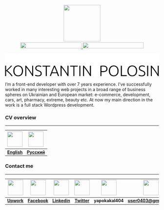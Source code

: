 <p align="center">
  <a href="https://kpolosin.github.io/">
    <img src="https://kpolosin.github.io/assets/images/logo_new.svg" width=120 height=120>
    <br>
    <img src="https://kpolosin.github.io/assets/images/name-logo-white.svg#gh-dark-mode-only" width=200 height=20>
    <img src="https://kpolosin.github.io/assets/images/name-logo-dark.svg#gh-light-mode-only" width=200 height=20>
  </a>

![GitHub-Mark-Light](assets/images/konstantin_polosin_name_light.png#gh-dark-mode-only)![GitHub-Mark-Dark](assets/images/konstantin_polosin_name_dark.png#gh-light-mode-only)



<p>
    I’m a front-end developer with over 7 years experience. I’ve successfully worked in many interesting web projects in a broad range of business spheres on Ukrainian and European market: e-commerce, development, cars, art, pharmacy, extreme, beauty etc. At now my main direction in the work is a full stack Wordpress development.
  <br>
  </p>

<p>
    <h3><strong>CV overview</strong></h3>


---

| <a href="https://kpolosin.github.io"><img src="https://kpolosin.github.io/assets/images/USA-flag.png" width=50 height=50></a> | <a href="https://kpolosin.github.io/rus/index.html"><img src="https://kpolosin.github.io/assets/images/Russian-flag.png" width=50 height=50></a> |
|:-----------------------------------------------------------------------------------------------------------------------------:|:------------------------------------------------------------------------------------------------------------------------------------------------:|
|                                    <a href="https://kpolosin.github.io"><b>English</b></a>                                    |                                      <a href="https://kpolosin.github.io/rus/index.html"><b>Русский</b></a>                                      |

<h3><strong>Contact me</strong></h3>

---


| <a href="https://www.upwork.com/o/profiles/users/_~013f4766f5942a8a0c/"><img src="https://kpolosin.github.io/assets/images/Upwork.svg" width=50 height=50></a> | <a href="https://www.facebook.com/kostya.polosin/"><img src="https://kpolosin.github.io/assets/images/Facebook.svg" width=50 height=50></a> | <a href="https://www.linkedin.com/in/konstantinpolosin/"><img src="https://kpolosin.github.io/assets/images/LinkedIn.svg" width=50 height=50></a> | <a href="https://twitter.com/PKostya404"><img src="https://kpolosin.github.io/assets/images/Twitter.svg" width=50 height=50></a> | <img src="https://kpolosin.github.io/assets/images/Skype.svg" width=50 height=50> | <a href="mailto:user0403@gmail.com"><img src="https://kpolosin.github.io/assets/images/Gmail.svg" width=50 height=50></a> |
|:--------------------------------------------------------------------------------------------------------------------------------------------------------------:|:-------------------------------------------------------------------------------------------------------------------------------------------:|:-------------------------------------------------------------------------------------------------------------------------------------------------:|:--------------------------------------------------------------------------------------------------------------------------------:|:---------------------------------------------------------------------------------:|:-------------------------------------------------------------------------------------------------------------------------:|
|                                   <a href="https://www.upwork.com/o/profiles/users/_~013f4766f5942a8a0c/"><b>Upwork</b></a>                                    |                                   <a href="https://www.facebook.com/kostya.polosin/"><b>Facebook</b></a>                                    |                                   <a href="https://www.linkedin.com/in/konstantinpolosin/"><b>Linkedin</b></a>                                    |                                   <a href="https://twitter.com/PKostya404"><b>Twitter</b></a>                                    |                                <b>yapokakal404</b>                                |                             <a href="mailto:user0403@gmail.com"><b>user0403@gmail.com</b></a>                             |

